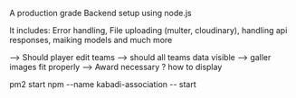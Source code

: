 A production grade Backend setup using node.js

It includes: Error handling, File uploading (multer, cloudinary), handling api responses, maiking models and much more

--> Should player edit teams
--> should all teams data visible
--> galler images fit properly
--> Award necessary ? how to display

pm2 start npm --name kabadi-association -- start
